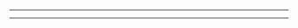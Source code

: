 <hr/>
<div style="display: none;justify-content: space-around;">
<img src='https://upload.wikimedia.org/wikipedia/commons/thumb/4/44/Microsoft_logo.svg/2048px-Microsoft_logo.svg.png' alt='github' height='65'>
<img src='https://cdn.iconscout.com/icon/free/png-256/free-csharp-logo-icon-download-in-svg-png-gif-file-formats--programming-langugae-language-pack-logos-icons-1175240.png?f=webp&w=256' alt='github' height='65'>
<img
src='https://upload.wikimedia.org/wikipedia/commons/thumb/e/ee/.NET_Core_Logo.svg/2048px-.NET_Core_Logo.svg.png' alt='github' height='65' style="margin-right: 15px;">
<img src='https://upload.wikimedia.org/wikipedia/commons/thumb/d/d0/Blazor.png/800px-Blazor.png' alt='github' height='65' style="margin-right: 10px;">
<img src='https://media.licdn.com/dms/image/D4D12AQEAO8b3YbB2bw/article-cover_image-shrink_600_2000/0/1670420866062?e=2147483647&v=beta&t=zubK5_6jSz9gB4nwsCU6O9Kg9oQSY-1ImCsCLMhMyU8' alt='github' height='65'>
<img src='https://dt-cdn.net/hub/logos/net-rabbitmq.png' alt='github' height='65' style="margin-left: -5px;">
<img src='https://clipground.com/images/sql-server-logo-png-1.png' alt='github' height='65' style="margin-left: -5px;">
<img src='https://dwglogo.com/wp-content/uploads/2017/09/1300px-Docker_container_engine_logo.png' alt='github' height='65' style="margin-right: 5px;">
<img src='https://swimburger.net/media/ppnn3pcl/azure.png' alt='github' height='65' >
</div>
<hr/>
